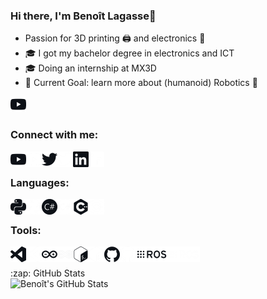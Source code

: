 ### Hi there, I'm Benoît Lagasse👋
- Passion for 3D printing 🖨️ and electronics 🔌
- 🎓 I got my bachelor degree in electronics and ICT
- 🎓 Doing an internship at MX3D
- 🥅 Current Goal: learn more about (humanoid) Robotics 🤖

[<picture> <source media="(prefers-color-scheme: dark)" srcset="icons/youtube_w.png"> <img alt="YouTube" width="25px" src="icons/youtube.png"> </picture>][youtube]

### Connect with me:

[<img align="left" alt="YouTube" width="25px" src="icons/youtube.png" />][youtube]
[<img align="left" alt="YouTube" width="25px" src="icons/youtube_w.png" />][youtube]

[<img align="left" alt="Twitter" width="25px" src="icons/twitter.png" />][twitter]
[<img align="left" alt="Twitter" width="25px" src="icons/twitter_w.png" />][twitter]

[<img align="left" alt="LinkedIn" width="25px" src="icons/linkedin.png" />][linkedin]
[<img align="left" alt="LinkedIn" width="25px" src="icons/linkedin_w.png" />][linkedin]

<br />

### Languages:

<img align="left" alt="Python"     height="25px" src="icons/python.png" />
<img align="left" alt="Python"     height="25px" src="icons/python_w.png" />

<img align="left" alt="C#"     height="25px" src="icons/csharp.png" />
<img align="left" alt="C#"     height="25px" src="icons/csharp_w.png" />

<img align="left" alt="C++"     height="25px" src="icons/cplusplus.png" />
<img align="left" alt="C++"     height="25px" src="icons/cplusplus_w.png" />

<br />

### Tools:

<img align="left" alt="VS Code"  width="25px"  src="icons/visualstudiocode.png" />
<img align="left" alt="VS Code"  width="25px"  src="icons/visualstudiocode_w.png" />

<img align="left" alt="Arduino"  width="25px"  src="icons/arduino.png" />
<img align="left" alt="Arduino"  width="25px"  src=/icons/arduino_w.png" />

<img align="left" alt="Bash"  width="25px"  src="icons/gnubash.png" />
<img align="left" alt="Bash"  width="25px"  src="icons/gnubash_w.png" />

<img align="left" alt="GitHub"  width="25px"  src="icons/github.png" />
<img align="left" alt="GitHub"  width="25px"  src="icons/github_w.png" />

<img align="left" alt="ROS"     height="25px" src="icons/ros.png" />
<img align="left" alt="ROS"     height="25px" src="icons/ros_w.png" />

<br />

<br />
  <summary>:zap: GitHub Stats</summary>
  <img align="left" alt="Benoît's GitHub Stats" src="https://github-readme-stats-benoit-ldl.vercel.app/api?username=Benoit-LdL&theme=radical&show_icons=true&hide_border=true" />
<br />

[twitter]: https://twitter.com/Benoit_Lagasse
[youtube]: https://www.youtube.com/channel/UCuAWMRR3BdT-krnY0wwdvYg
[linkedin]: https://www.linkedin.com/in/benoit-ldl
